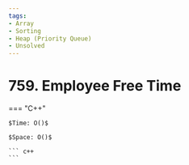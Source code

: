 ```yaml
---
tags:
- Array
- Sorting
- Heap (Priority Queue)
- Unsolved
---
```



# 759. Employee Free Time

=== "C++"

    $Time: O()$

    $Space: O()$

    ``` c++
    ```
